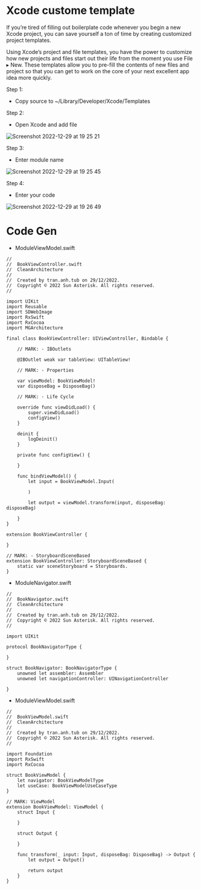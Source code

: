 # Xcode custome template

If you’re tired of filling out boilerplate code whenever you begin a new Xcode project, you can save yourself a ton of time by creating customized project templates.

Using Xcode’s project and file templates, you have the power to customize how new projects and files start out their life from the moment you use File ▸ New. These templates allow you to pre-fill the contents of new files and project so that you can get to work on the core of your next excellent app idea more quickly.

Step 1:

- Copy source to ~/Library/Developer/Xcode/Templates

Step 2:

- Open Xcode and add file
 
![Screenshot 2022-12-29 at 19 25 21](https://user-images.githubusercontent.com/114136010/209950881-5373eb19-f9c7-4587-84a1-d79709c1d860.png)

Step 3:

- Enter module name

![Screenshot 2022-12-29 at 19 25 45](https://user-images.githubusercontent.com/114136010/209950986-ac9bd372-df80-4cac-b871-c164fb4f4ef6.png)

Step 4:

- Enter your code

![Screenshot 2022-12-29 at 19 26 49](https://user-images.githubusercontent.com/114136010/209951017-35673d3f-bb5f-4244-8876-1913156db475.png)

# Code Gen

- ModuleViewModel.swift
```
//
//  BookViewController.swift
//  CleanArchitecture
//
//  Created by tran.anh.tub on 29/12/2022.
//  Copyright © 2022 Sun Asterisk. All rights reserved.
//

import UIKit
import Reusable
import SDWebImage
import RxSwift
import RxCocoa
import MGArchitecture

final class BookViewController: UIViewController, Bindable {

    // MARK: - IBOutlets
    
    @IBOutlet weak var tableView: UITableView!
    
    // MARK: - Properties

    var viewModel: BookViewModel!
    var disposeBag = DisposeBag()

    // MARK: - Life Cycle
    
    override func viewDidLoad() {
        super.viewDidLoad()
        configView()
    }

    deinit {
        logDeinit()
    }

    private func configView() {

    }

    func bindViewModel() {
        let input = BookViewModel.Input(

        )
        
        let output = viewModel.transform(input, disposeBag: disposeBag)
        
    }
}

extension BookViewController {

}

// MARK: - StoryboardSceneBased
extension BookViewController: StoryboardSceneBased {
    static var sceneStoryboard = Storyboards.
}

```

- ModuleNavigator.swift

```
//
//  BookNavigator.swift
//  CleanArchitecture
//
//  Created by tran.anh.tub on 29/12/2022.
//  Copyright © 2022 Sun Asterisk. All rights reserved.
//

import UIKit

protocol BookNavigatorType {
    
}

struct BookNavigator: BookNavigatorType {
    unowned let assembler: Assembler
    unowned let navigationController: UINavigationController

}
```
- ModuleViewModel.swift

```
//
//  BookViewModel.swift
//  CleanArchitecture
//
//  Created by tran.anh.tub on 29/12/2022.
//  Copyright © 2022 Sun Asterisk. All rights reserved.
//

import Foundation
import RxSwift
import RxCocoa

struct BookViewModel {
    let navigator: BookViewModelType
    let useCase: BookViewModelUseCaseType
}

// MARK: ViewModel
extension BookViewModel: ViewModel {
    struct Input {

    }
    
    struct Output {

    }

    func transform(_ input: Input, disposeBag: DisposeBag) -> Output {
        let output = Output()

        return output
    }
}
```
